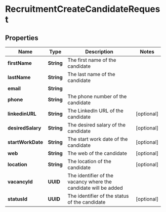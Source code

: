 

# RecruitmentCreateCandidateRequest


## Properties

| Name | Type | Description | Notes |
|------------ | ------------- | ------------- | -------------|
|**firstName** | **String** | The first name of the candidate |  |
|**lastName** | **String** | The last name of the candidate |  |
|**email** | **String** |  |  |
|**phone** | **String** | The phone number of the candidate |  |
|**linkedinURL** | **String** | The LinkedIn URL of the candidate |  [optional] |
|**desiredSalary** | **String** | The desired salary of the candidate |  [optional] |
|**startWorkDate** | **String** | The start work date of the candidate |  [optional] |
|**web** | **String** | The web of the candidate |  [optional] |
|**location** | **String** | The location of the candidate |  [optional] |
|**vacancyId** | **UUID** | The identifier of the vacancy where the candidate will be added |  |
|**statusId** | **UUID** | The identifier of the status of the candidate |  [optional] |



